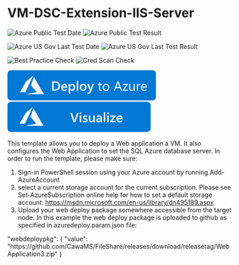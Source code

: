 # VM-DSC-Extension-IIS-Server

![Azure Public Test Date](https://azurequickstartsservice.blob.core.windows.net/badges/201-web-app-vm-dsc/PublicLastTestDate.svg)
![Azure Public Test Result](https://azurequickstartsservice.blob.core.windows.net/badges/201-web-app-vm-dsc/PublicDeployment.svg)

![Azure US Gov Last Test Date](https://azurequickstartsservice.blob.core.windows.net/badges/201-web-app-vm-dsc/FairfaxLastTestDate.svg)
![Azure US Gov Last Test Result](https://azurequickstartsservice.blob.core.windows.net/badges/201-web-app-vm-dsc/FairfaxDeployment.svg)

![Best Practice Check](https://azurequickstartsservice.blob.core.windows.net/badges/201-web-app-vm-dsc/BestPracticeResult.svg)
![Cred Scan Check](https://azurequickstartsservice.blob.core.windows.net/badges/201-web-app-vm-dsc/CredScanResult.svg)

[![Deploy To Azure](https://raw.githubusercontent.com/Azure/azure-quickstart-templates/master/1-CONTRIBUTION-GUIDE/images/deploytoazure.svg?sanitize=true)](https://portal.azure.com/#create/Microsoft.Template/uri/https%3A%2F%2Fraw.githubusercontent.com%2FAzure%2Fazure-quickstart-templates%2Fmaster%2F201-web-app-vm-dsc%2Fazuredeploy.json)
[![Visualize](https://raw.githubusercontent.com/Azure/azure-quickstart-templates/master/1-CONTRIBUTION-GUIDE/images/visualizebutton.svg?sanitize=true)](http://armviz.io/#/?load=https%3A%2F%2Fraw.githubusercontent.com%2FAzure%2Fazure-quickstart-templates%2Fmaster%2F201-web-app-vm-dsc%2Fazuredeploy.json)

<p>
This template allows you to deploy a Web application a VM. It also configures the Web Application to set the SQL Azure database server.
In order to run the template, please make sure:
</p>

1. Sign-in PowerShell session using your Azure account by running
   Add-AzureAccount
2. select a current storage account for the current subscription. Please see
   Set-AzureSubscription online help for how to set a default storage account:
   https://msdn.microsoft.com/en-us/library/dn495189.aspx
3. Upload your web deploy package somewhere accessible from the target node. In
   this example the web deploy package is uploaded to github as specified in
   azuredeploy.param.json file:

<p>
   "webdeploypkg": {
            "value": "https://github.com/CawaMS/FileShare/releases/download/releasetag/WebApplication3.zip"
        }
</P>
